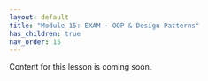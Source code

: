 ```yaml
---
layout: default
title: "Module 15: EXAM - OOP & Design Patterns"
has_children: true
nav_order: 15
---
```


Content for this lesson is coming soon.
